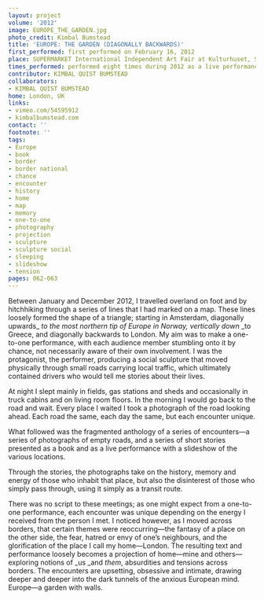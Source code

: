```yaml
---
layout: project
volume: '2012'
image: EUROPE_THE_GARDEN.jpg
photo_credit: Kimbal Bumstead
title: 'EUROPE: THE GARDEN (DIAGONALLY BACKWARDS)'
first_performed: first performed on February 16, 2012
place: SUPERMARKET International Independent Art Fair at Kulturhuset, Stockholm, Sweden
times_performed: performed eight times during 2012 as a live performance performed everyday between January and December 2012 as a journey performance
contributor: KIMBAL QUIST BUMSTEAD 
collaborators:
- KIMBAL QUIST BUMSTEAD
home: London, UK
links:
- vimeo.com/54595912
- kimbalbumstead.com
contact: ''
footnote: ''
tags:
- Europe
- book
- border
- border national
- chance
- encounter
- history
- home
- map
- memory
- one-to-one
- photography
- projection
- sculpture
- sculpture social
- sleeping
- slideshow
- tension
pages: 062-063
---
```


Between January and December 2012, I travelled overland on foot and by hitchhiking through a series of lines that I had marked on a map. These lines loosely formed the shape of a triangle; starting in Amsterdam, diagonally upwards_ _to the most northern tip of Europe in Norway, vertically down_ _to Greece, and diagonally backwards to London. My aim was to make a one-to-one performance, with each audience member stumbling onto it by chance, not necessarily aware of their own involvement. I was the protagonist, the performer, producing a social sculpture that moved physically through small roads carrying local traffic, which ultimately contained drivers who would tell me stories about their lives.

At night I slept mainly in fields, gas stations and sheds and occasionally in truck cabins and on living room floors. In the morning I would go back to the road and wait. Every place I waited I took a photograph of the road looking ahead. Each road the same, each day the same, but each encounter unique.

What followed was the fragmented anthology of a series of encounters—a series of photographs of empty roads, and a series of short stories presented as a book and as a live performance with a slideshow of the various locations.

Through the stories, the photographs take on the history, memory and energy of those who inhabit that place, but also the disinterest of those who simply pass through, using it simply as a transit route.

There was no script to these meetings; as one might expect from a one-to-one performance, each encounter was unique depending on the energy I received from the person I met. I noticed however, as I moved across borders, that certain themes were reoccurring—the fantasy of a place on the other side, the fear, hatred or envy of one’s neighbours, and the glorification of the place I call my home—London. The resulting text and performance loosely becomes a projection of home—mine and others—exploring notions of _us _and _them_, absurdities and tensions across borders. The encounters are upsetting, obsessive and intimate, drawing deeper and deeper into the dark tunnels of the anxious European mind. Europe—a garden with walls.
